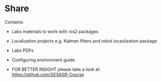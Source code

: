 # Share
Contains: 
- Labs materials to work with ros2 packages
- Localization projects e.g. Kalman filters and robot locaslization package
- Labs PDFs
- Configuring environment guide

- FOR BETTER INSIGHT please take a look at: https://github.com/SESASR-Course
